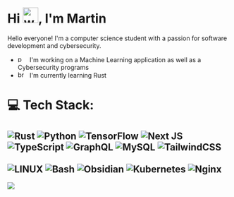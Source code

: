 # Hi <g-emoji class="g-emoji" alias="wave" fallback-src="https://github.githubassets.com/images/icons/emoji/unicode/1f44b.png"><img class="emoji" alt="wave" height="35" width="35" src="https://github.githubassets.com/images/icons/emoji/unicode/1f44b.png"></g-emoji>, I'm Martin
Hello everyone! I'm a computer science student with a passion for software development and cybersecurity.

- <g-emoji class="g-emoji" alias="pencil2" fallback-src="https://github.githubassets.com/images/icons/emoji/unicode/270f.png"><img class="emoji" alt="pencil2" height="15" width="15" src="https://github.githubassets.com/images/icons/emoji/unicode/270f.png"></g-emoji><span> &nbsp;</span> I'm working on a Machine Learning application as well as a Cybersecurity programs 
- <g-emoji class="g-emoji" alias="brain" fallback-src="https://github.githubassets.com/images/icons/emoji/unicode/1f9e0.png"><img class="emoji" alt="brain" height="15" width="15" src="https://github.githubassets.com/images/icons/emoji/unicode/1f9e0.png"></g-emoji><span> &nbsp;</span>  I'm currently learning Rust

# 💻 Tech Stack:
![Rust](https://img.shields.io/badge/Rust-000000?logo=rust&logoColor=white&style=for-the-badge) ![Python](https://img.shields.io/badge/python-3670A0?style=for-the-badge&logo=python&logoColor=ffdd54) ![TensorFlow](https://img.shields.io/badge/TensorFlow-%23FF6F00.svg?style=for-the-badge&logo=TensorFlow&logoColor=white) ![Next JS](https://img.shields.io/badge/Next-black?style=for-the-badge&logo=next.js&logoColor=white) ![TypeScript](https://img.shields.io/badge/typescript-%23007ACC.svg?style=for-the-badge&logo=typescript&logoColor=white) ![GraphQL](https://img.shields.io/badge/-GraphQL-E10098?style=for-the-badge&logo=graphql&logoColor=white) ![MySQL](https://img.shields.io/badge/mysql-%2300f.svg?style=for-the-badge&logo=mysql&logoColor=white) ![TailwindCSS](https://img.shields.io/badge/tailwindcss-%2338B2AC.svg?style=for-the-badge&logo=tailwind-css&logoColor=white) </br></br> ![LINUX](https://img.shields.io/badge/Linux-FCC624?style=for-the-badge&logo=linux&logoColor=black) ![Bash](https://img.shields.io/badge/Bash-4EAA25?logo=gnubash&logoColor=fff&style=for-the-badge) ![Obsidian](https://img.shields.io/badge/Obsidian-%23483699.svg?&logo=obsidian&logoColor=white&style=for-the-badge) ![Kubernetes](https://img.shields.io/badge/Kubernetes-326CE5?logo=kubernetes&style=for-the-badge&logoColor=white) ![Nginx](https://img.shields.io/badge/nginx-%23009639.svg?style=for-the-badge&logo=nginx&logoColor=white) 
---
![](https://github-readme-stats.vercel.app/api/top-langs/?username=rwmicro&theme=dark&hide_border=false&include_all_commits=false&count_private=false&layout=compact)
